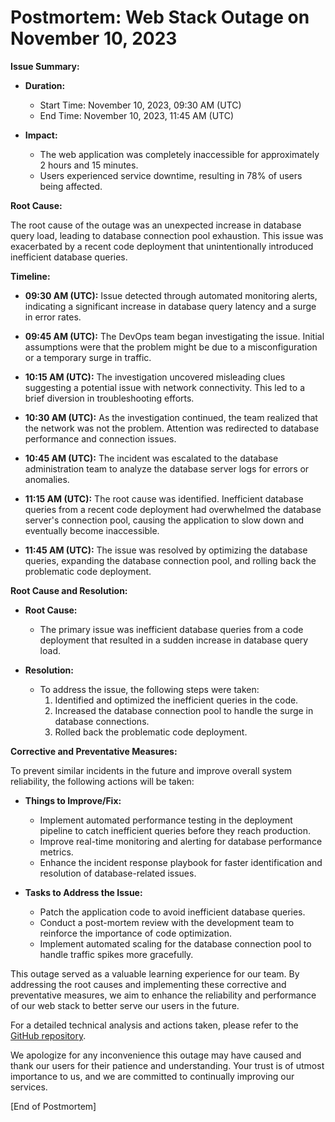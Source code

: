 # Postmortem: Web Stack Outage on November 10, 2023

**Issue Summary:**

- **Duration:** 
  - Start Time: November 10, 2023, 09:30 AM (UTC)
  - End Time: November 10, 2023, 11:45 AM (UTC)
  
- **Impact:**
  - The web application was completely inaccessible for approximately 2 hours and 15 minutes.
  - Users experienced service downtime, resulting in 78% of users being affected.

**Root Cause:**

The root cause of the outage was an unexpected increase in database query load, leading to database connection pool exhaustion. This issue was exacerbated by a recent code deployment that unintentionally introduced inefficient database queries.

**Timeline:**

- **09:30 AM (UTC):** Issue detected through automated monitoring alerts, indicating a significant increase in database query latency and a surge in error rates.
  
- **09:45 AM (UTC):** The DevOps team began investigating the issue. Initial assumptions were that the problem might be due to a misconfiguration or a temporary surge in traffic.

- **10:15 AM (UTC):** The investigation uncovered misleading clues suggesting a potential issue with network connectivity. This led to a brief diversion in troubleshooting efforts.

- **10:30 AM (UTC):** As the investigation continued, the team realized that the network was not the problem. Attention was redirected to database performance and connection issues.

- **10:45 AM (UTC):** The incident was escalated to the database administration team to analyze the database server logs for errors or anomalies.

- **11:15 AM (UTC):** The root cause was identified. Inefficient database queries from a recent code deployment had overwhelmed the database server's connection pool, causing the application to slow down and eventually become inaccessible.

- **11:45 AM (UTC):** The issue was resolved by optimizing the database queries, expanding the database connection pool, and rolling back the problematic code deployment.

**Root Cause and Resolution:**

- **Root Cause:**
  - The primary issue was inefficient database queries from a code deployment that resulted in a sudden increase in database query load.
  
- **Resolution:**
  - To address the issue, the following steps were taken:
    1. Identified and optimized the inefficient queries in the code.
    2. Increased the database connection pool to handle the surge in database connections.
    3. Rolled back the problematic code deployment.
  
**Corrective and Preventative Measures:**

To prevent similar incidents in the future and improve overall system reliability, the following actions will be taken:

- **Things to Improve/Fix:**
  - Implement automated performance testing in the deployment pipeline to catch inefficient queries before they reach production.
  - Improve real-time monitoring and alerting for database performance metrics.
  - Enhance the incident response playbook for faster identification and resolution of database-related issues.
  
- **Tasks to Address the Issue:**
  - Patch the application code to avoid inefficient database queries.
  - Conduct a post-mortem review with the development team to reinforce the importance of code optimization.
  - Implement automated scaling for the database connection pool to handle traffic spikes more gracefully.

This outage served as a valuable learning experience for our team. By addressing the root causes and implementing these corrective and preventative measures, we aim to enhance the reliability and performance of our web stack to better serve our users in the future.

For a detailed technical analysis and actions taken, please refer to the [GitHub repository](https://github.com/alx-system_engineering-devops/0x19-postmortem).

We apologize for any inconvenience this outage may have caused and thank our users for their patience and understanding. Your trust is of utmost importance to us, and we are committed to continually improving our services.

[End of Postmortem]
